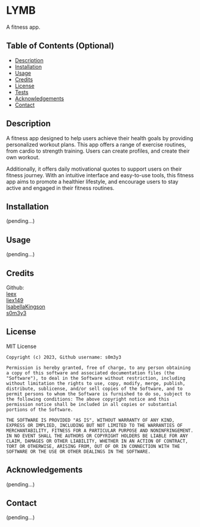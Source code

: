# LYMB
A fitness app. 

## Table of Contents (Optional)

- [Description](#description)
- [Installation](#installation)
- [Usage](#usage)
- [Credits](#credits)
- [License](#license)
- [Tests](#tests)
- [Acknowledgements](#acknowledgements)
- [Contact](#Contact)

## Description
A fitness app designed to help users achieve their health goals by providing personalized workout plans. This app offers a range of exercise routines, from cardio to strength training. Users can create profiles, and create their own workout.  

Additionally, it offers daily motivational quotes to support users on their fitness journey. With an intuitive interface and easy-to-use tools, this fitness app aims to promote a healthier lifestyle, and encourage users to stay active and engaged in their fitness routines. 

## Installation
(pending...)

## Usage
(pending...)

## Credits 
Github:  
[leex](https://github.com/leex3683/)  
[liex149](https://github.com/liex149/)  
[IsabellaKingson](https://github.com/IsabellaKingson)  
[s0m3y3](https://github.com/s0m3y3/)  

## License
  MIT License

    Copyright (c) 2023, Github username: s0m3y3
    
    Permission is hereby granted, free of charge, to any person obtaining a copy of this software and associated documentation files (the "Software"), to deal in the Software without restriction, including without limitation the rights to use, copy, modify, merge, publish, distribute, sublicense, and/or sell copies of the Software, and to permit persons to whom the Software is furnished to do so, subject to the following conditions: The above copyright notice and this permission notice shall be included in all copies or substantial portions of the Software.
    
    THE SOFTWARE IS PROVIDED "AS IS", WITHOUT WARRANTY OF ANY KIND, EXPRESS OR IMPLIED, INCLUDING BUT NOT LIMITED TO THE WARRANTIES OF MERCHANTABILITY, FITNESS FOR A PARTICULAR PURPOSE AND NONINFRINGEMENT. IN NO EVENT SHALL THE AUTHORS OR COPYRIGHT HOLDERS BE LIABLE FOR ANY CLAIM, DAMAGES OR OTHER LIABILITY, WHETHER IN AN ACTION OF CONTRACT, TORT OR OTHERWISE, ARISING FROM, OUT OF OR IN CONNECTION WITH THE SOFTWARE OR THE USE OR OTHER DEALINGS IN THE SOFTWARE.


## Acknowledgements
(pending...)

## Contact
(pending...)
